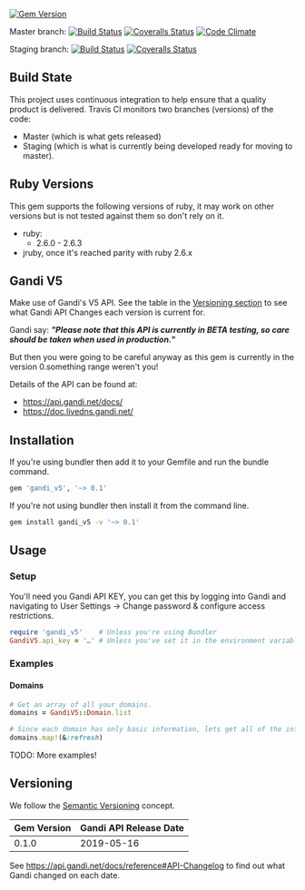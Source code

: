 [![Gem Version](https://badge.fury.io/rb/gandi_v5.png)](http://badge.fury.io/rb/gandi_v5)

Master branch:
[![Build Status](https://secure.travis-ci.org/robertgauld/gandi_v5.png?branch=master)](http://travis-ci.org/robertgauld/gandi_v5)
[![Coveralls Status](https://coveralls.io/repos/robertgauld/gandi_v5/badge.png?branch=master)](https://coveralls.io/r/robertgauld/gandi_v5)
[![Code Climate](https://codeclimate.com/github/robertgauld/gandi_v5.png?branch=master)](https://codeclimate.com/github/robertgauld/gandi_v5)

Staging branch:
[![Build Status](https://secure.travis-ci.org/robertgauld/gandi_v5.png?branch=staging)](http://travis-ci.org/robertgauld/gandi_v5)
[![Coveralls Status](https://coveralls.io/repos/robertgauld/gandi_v5/badge.png?branch=staging)](https://coveralls.io/r/robertgauld/gandi_v5)


## Build State
This project uses continuous integration to help ensure that a quality product is delivered.
Travis CI monitors two branches (versions) of the code:

* Master (which is what gets released)
* Staging (which is what is currently being developed ready for moving to master).


## Ruby Versions
This gem supports the following versions of ruby, it may work on other versions but is not tested against them so don't rely on it.

* ruby:
  * 2.6.0 - 2.6.3
* jruby, once it's reached parity with ruby 2.6.x


## Gandi V5

Make use of Gandi's V5 API.
See the table in the [Versioning section](#Versioning) to see what Gandi
API Changes each version is current for.

Gandi say: **_"Please note that this API is currently in BETA testing, so care should be taken when used in production._"**

But then you were going to be careful anyway as this gem is currently in the version 0.something range weren't you!

Details of the API can be found at:

* <https://api.gandi.net/docs/>
* <https://doc.livedns.gandi.net/>


## Installation

If you're using bundler then add it to your Gemfile and run the bundle command.

```ruby
gem 'gandi_v5', '~> 0.1'
```

If you're not using bundler then install it from the command line.
```bash
gem install gandi_v5 -v '~> 0.1'
```

## Usage

### Setup

You'll need you Gandi API KEY, you can get this by logging into Gandi and
navigating to User Settings -> Change password & configure access restrictions.

```ruby
require 'gandi_v5'    # Unless you're using Bundler
GandiV5.api_key = '…' # Unless you've set it in the environment variable GANDI_API_KEY
```

### Examples

#### Domains

```ruby
# Get an array of all your domains.
domains = GandiV5::Domain.list

# Since each domain has only basic information, lets get all of the information.
domains.map!(&:refresh)
```

TODO: More examples!


## Versioning

We follow the [Semantic Versioning](http://semver.org/) concept.

| Gem Version     | Gandi API Release Date | 
| --------------- | ---------------------- |
| 0.1.0           | 2019-05-16             |

See <https://api.gandi.net/docs/reference#API-Changelog> to find out what
Gandi changed on each date.
